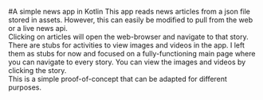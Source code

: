 #A simple news app in Kotlin
This app reads news articles from a json file stored in assets. However, this can easily be modified to pull from the web or a live news api.
</br>
Clicking on articles will open the web-browser and navigate to that story. There are stubs for activities to view images and videos in the app. I left them as stubs for now and focused on a fully-functioning main page where you can navigate to every story. You can view the images and videos by clicking the story.
</br>
This is a simple proof-of-concept that can be adapted for different purposes.